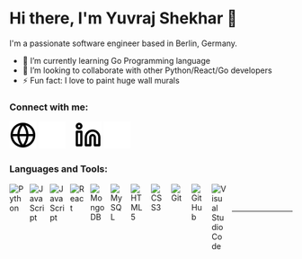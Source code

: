 # Hi there, I'm Yuvraj Shekhar 👋 

I'm a passionate software engineer based in Berlin, Germany.

- 🌱 I’m currently learning Go Programming language  
- 👯 I’m looking to collaborate with other Python/React/Go developers
- ⚡ Fun fact: I love to paint huge wall murals

### Connect with me:

[![website](./img/globe-light.svg)](https://yuvrajshekharportfolio.vercel.app/)
[![website](./img/globe-dark.svg)](https://yuvrajshekharportfolio.vercel.app/)
&nbsp;&nbsp;
[![website](./img/linkedin-light.svg)](https://www.linkedin.com/in/yuvraj-shekhar-663541289/)
[![website](./img/linkedin-dark.svg)](https://www.linkedin.com/in/yuvraj-shekhar-663541289/)
&nbsp;&nbsp;

### Languages and Tools:

<img align="left" alt="Python" width="26px" src="https://cdn.jsdelivr.net/gh/devicons/devicon/icons/python/python-original.svg" style="padding-right:10px;" />
<img align="left" alt="JavaScript" width="26px" src="https://cdn.jsdelivr.net/gh/devicons/devicon/icons/javascript/javascript-original.svg" style="padding-right:10px;" />
<img align="left" alt="JavaScript" width="26px" src="https://cdn.jsdelivr.net/gh/devicons/devicon/icons/go/go-original-wordmark.svg" style="padding-right:10px;" />
<img align="left" alt="React" width="26px" src="https://cdn.jsdelivr.net/gh/devicons/devicon/icons/react/react-original.svg" style="padding-right:10px;" />
<img align="left" alt="MongoDB" width="26px" src="https://cdn.jsdelivr.net/gh/devicons/devicon/icons/mongodb/mongodb-original.svg" style="padding-right:10px;" />
<img align="left" alt="MySQL" width="26px" src="https://cdn.jsdelivr.net/gh/devicons/devicon/icons/mysql/mysql-original.svg" style="padding-right:10px;" />
<img align="left" alt="HTML5" width="26px" src="https://cdn.jsdelivr.net/gh/devicons/devicon/icons/html5/html5-original.svg" style="padding-right:10px;" />
<img align="left" alt="CSS3" width="26px" src="https://cdn.jsdelivr.net/gh/devicons/devicon/icons/css3/css3-original.svg" style="padding-right:10px;" />
<img align="left" alt="Git" width="26px" src="https://cdn.jsdelivr.net/gh/devicons/devicon/icons/git/git-original.svg" style="padding-right:10px;" />
<img align="left" alt="GitHub" width="26px" src="https://user-images.githubusercontent.com/3369400/139447912-e0f43f33-6d9f-45f8-be46-2df5bbc91289.png" style="padding-right:10px;" />
<img align="left" alt="Visual Studio Code" width="26px" src="https://cdn.jsdelivr.net/gh/devicons/devicon/icons/vscode/vscode-original.svg" style="padding-right:10px;" unselectable="on" />

<br />
<br />

---

[website]: https://yuvrajshekharportfolio.vercel.app/
[linkedin]: https://www.linkedin.com/in/yuvraj-shekhar-663541289/